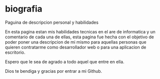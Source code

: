 # biografia
Paguina de descripcion personal y habilidades

En esta pagina estan mis habilidades tecnicas en el are de informatica y un comentario de cada una de ellas,
esta pagina fue hecha con el objetivo de poder poner una descripcion de mi mismo para aquellas personas que quieren
contratarme como desarrollador web o para una aplicacion de escritorio.

Espero que le sea de agrado a todo aquel que entre en ella.

Dios te bendiga y gracias por entrar a mi Github.
